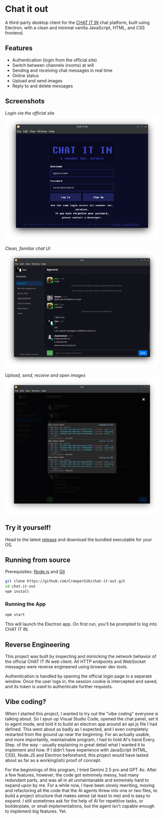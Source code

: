 # Chat it out

A third-party desktop client for the [CHAT IT IN](https://www.chatitin.com) chat platform, built using Electron, with a clean and minimal vanilla JavaScript, HTML, and CSS frontend.

## Features

- Authentication (login from the official site)
- Switch between channels (rooms) at will
- Sending and receiving chat messages in real time
- Online status
- Upload and send images
- Reply to and delete messages

## Screenshots

_Login via the official site_
![The official CHAT IT IN login page, open in a window](screenshots/login.png)

_Clean, familiar chat UI_
![The main chat window, with the general channel selected](screenshots/chat.png)

_Upload, send, receive and open images_
![An open image modal, showing an image previously sent in a message](screenshots/images.png)

## Try it yourself!

Head to the latest [release](https://github.com/CreeperG16/chat-it-out/releases/latest) and download the bundled executable for your OS.

## Running from source

Prerequisites: [Node.js](https://nodejs.org/) and [Git](https://git-scm.com/)

```bash
git clone https://github.com/CreeperG16/chat-it-out.git
cd chat-it-out
npm install
````

### Running the App

```bash
npm start
```

This will launch the Electron app. On first run, you'll be prompted to log into CHAT IT IN.

## Reverse Engineering

This project was built by inspecting and mimicking the network behavior of the official CHAT IT IN web client. All HTTP endpoints and WebSocket messages were reverse engineered using browser dev tools.

Authentication is handled by opening the official login page in a separate window. Once the user logs in, the session cookie is intercepted and saved, and its token is used to authenticate further requests.

## Vibe coding?

When I started this project, I wanted to try out the "vibe coding" everyone is talking about. So I spun up Visual Studio Code, opened the chat panel, set it to agent mode, and told it to build an electron app around an api.js file I had defined. This went about as badly as I expected, and I even completely restarted from the ground up near the beginning. For an actually usable, and more importantly, maintainable program, I had to hold AI's hand Every. Step. of the way - usually explaining in great detail what I wanted it to implement and how. If I didn't have experience with JavaScript (HTML, CSS), Node.JS and Electron beforehand, this project would have lasted about as far as a working(ish) proof of concept.

For the beginnings of this program, I tried Gemini 2.5 pro and GPT 4o. After a few features, however, the code got extremely messy, had many redundant parts, and was all in all unmaintanable and extremely hard to expand upon by me. For a while now, I have been slowly rewriting, moving and refactoring all the code that the AI agents threw into one or two files, to build a project structure that makes sense (at least to me) and is easy to expand. I still sometimes ask for the help of AI for repetitive tasks, or boilderplate, or small implementations, but the agent isn't capable enough to implement big features. Yet.

